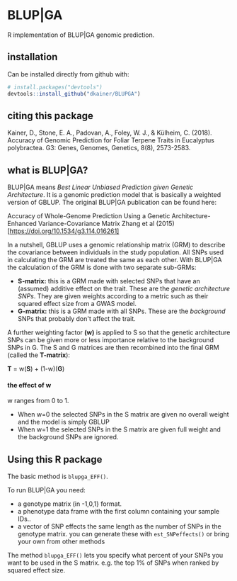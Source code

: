 # BLUP|GA
R implementation of BLUP|GA genomic prediction.

## installation
Can be installed directly from github with:
```R
# install.packages("devtools")
devtools::install_github("dkainer/BLUPGA") 
```
## citing this package
Kainer, D., Stone, E. A., Padovan, A., Foley, W. J., & Külheim, C. (2018). Accuracy of Genomic Prediction for Foliar Terpene Traits in Eucalyptus polybractea. G3: Genes, Genomes, Genetics, 8(8), 2573-2583.

## what is BLUP|GA?
BLUP|GA means *Best Linear Unbiased Prediction given Genetic Architecture*. It is a genomic prediction model that is basically a weighted version of GBLUP. The original BLUP|GA publication can be found here:

Accuracy of Whole-Genome Prediction Using a Genetic Architecture-Enhanced Variance-Covariance Matrix
Zhang et al (2015) [https://doi.org/10.1534/g3.114.016261]

In a nutshell, GBLUP uses a genomic relationship matrix (GRM) to describe the covariance between individuals in the study population. All SNPs used in calculating the GRM are treated the same as each other. With BLUP|GA the calculation of the GRM is done with two separate sub-GRMs:

* **S-matrix:** this is a GRM made with selected SNPs that have an (assumed) additive effect on the trait. These are the *genetic architecture SNPs*. They are given weights according to a metric such as their squared effect size from a GWAS model.
* **G-matrix:** this is a GRM made with all SNPs. These are the *background* SNPs that probably don't affect the trait.

A further weighting factor **(w)** is applied to S so that the genetic architecture SNPs can be given more or less importance relative to the background SNPs in G. The S and G matrices are then recombined into the final GRM (called the **T-matrix**):

**T** = w(**S**) + (1-w)(**G**)

#### the effect of w
w ranges from 0 to 1. 
- When w=0 the selected SNPs in the S matrix are given no overall weight and the model is simply GBLUP
- When w=1 the selected SNPs in the S matrix are given full weight and the background SNPs are ignored.

## Using this R package
The basic method is `blupga_EFF()`.

To run BLUP|GA you need:
- a genotype matrix (in -1,0,1} format.
- a phenotype data frame with the first column containing your sample IDs..
- a vector of SNP effects the same length as the number of SNPs in the genotype matrix. you can generate these with `est_SNPeffects()` or bring your own from other methods

The method `blupga_EFF()` lets you specify what percent of your SNPs you want to be used in the S matrix. e.g. the top 1% of SNPs when ranked by squared effect size. 
